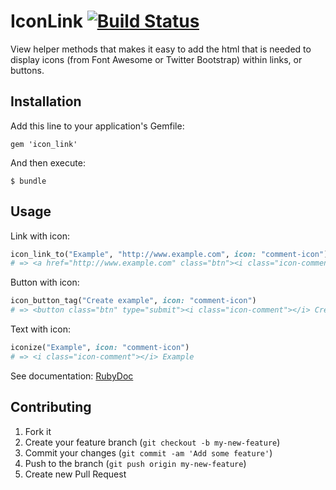 # IconLink [![Build Status](https://secure.travis-ci.org/noroddsto/icon_link.png?branch=master)](https://travis-ci.org/noroddsto/icon_link)

View helper methods that makes it easy to add the html that is needed to display icons (from Font Awesome or Twitter Bootstrap) within links, or buttons.

## Installation

Add this line to your application's Gemfile:

    gem 'icon_link'

And then execute:

    $ bundle

## Usage

Link with icon:

```ruby
icon_link_to("Example", "http://www.example.com", icon: "comment-icon")
# => <a href="http://www.example.com" class="btn"><i class="icon-comment"></i> Example</a>
```
Button with icon:

```ruby
icon_button_tag("Create example", icon: "comment-icon")
# => <button class="btn" type="submit"><i class="icon-comment"></i> Create example</button>
```  

Text with icon:

```ruby
iconize("Example", icon: "comment-icon")
# => <i class="icon-comment"></i> Example
```  

See documentation: [RubyDoc](http://rubydoc.info/github/noroddsto/icon_link/master/frames)

## Contributing

1. Fork it
2. Create your feature branch (`git checkout -b my-new-feature`)
3. Commit your changes (`git commit -am 'Add some feature'`)
4. Push to the branch (`git push origin my-new-feature`)
5. Create new Pull Request
